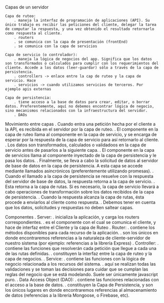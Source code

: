 
Capas de un servidor

    Capa de ruteo: 
        . maneja la interfaz de programación de aplicaciones (API). Su único trabajo es recibir las peticiones del cliente, delegar la tarea de computar la respuesta, y una vez obtenido el resultado retornarlo como respuesta al cliente.
        . routers
        . se comunica con la capa de presentación (frontEnd)
        . se comunica con la capa de servicios

    Capa de servicio (o controlador): 
        . maneja la lógica de negocios del app. Significa que los datos son transformados o calculados para cumplir con los requerimientos del cliente. Accede a los datos (leer-guardar) sólo a través de la capa de persistencia.
        . controllers -> enlace entre la cap de ruteo y la capa de servicio. Hace
        . servicios -> cuando utilizamos servicios de terceros. Por ejemplo apis externas

    Capa de persistencia: 
        . tiene acceso a la base de datos para crear, editar, o borrar datos. Preferentemente, aquí no debemos encontrar lógica de negocio, sino mecanismos relacionados con la infraestructura del servidor.
        . DAOs


Movimiento entre capas
    . Cuando entra una petición hecha por el cliente a la API, es recibida en el servidor por la capa de ruteo.
    . El componente en la capa de ruteo llama al componente en la capa de servicio, y se encarga de esperar por la respuesta de la capa de servicio para así retornarlo al cliente. 
    . Los datos son transformados, calculados o validadoos en la capa de servicio antes de pasarlos a la siguiente capa. 
    . El componente en la capa de servicios llama al componente inyectado de la capa de persistencia y le pasa los datos. 
    . Finalmente, se lleva a cabo la solicitud de datos al servidor de base de datos en la capa de persistencia. A esta capa se accede mediante llamados asincrónicos (preferentemente utilizando promesas).
    . Cuando el llamado a la capa de persistencia se resuelve con la respuesta del servidor de base de datos, la respuesta retorna a la capa de servicio. 
    . Esta retorna a la capa de rutas. Si es necesario, la capa de servicio llevará a cabo operaciones de transformación sobre los datos recibidos de la capa de persistencia. 
    . Cuando la respuesta alcanza la capa de rutas, ésta procede a enviarlos al cliente como respuesta. 
    . Debemos tener en cuenta que los datos, solicitudes y respuestas no deben saltear capas.


Componentes
    . Server: 
        . inicializa la aplicación, y carga los routers correspondientes.
        . es el componente con el cual se comunica el cliente, y hace de interfaz entre el Cliente y la capa de Ruteo
    . Router: 
        . contiene los métodos disponibles para cada recurso de la aplicación.
        . son los únicos en donde encontraremos referencias a la naturaleza de cliente-servidor de nuestro sistema (por ejemplo: referencias a la librería Express)
    . Controller: 
        . contiene las funciones que resolverán cada petición que llegue a cada una de las rutas definidas.
        . constituyen la interfaz entre la capa de ruteo y la capa de negocios.
    . Service: 
        . contiene las funciones con la lógica de negocio relacionada a los recursos del sistema.
        . aquí se realizan todas las validaciones y se toman las decisiones para cuidar que se cumplan las reglas del negocio que se está modelando. Suele ser únicamente javascript puro.
    . Data Access Object (DAO): 
        . contiene las funciones relacionadas con el acceso a la base de datos.
        . constituyen la Capa de Persistencia, y son los únicos lugares en donde encontraremos referencias al almacenamiento de datos (referencias a la librería Mongoose, o Firebase, etc).
